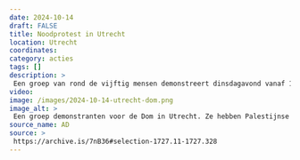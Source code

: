 ```yaml
---
date: 2024-10-14
draft: FALSE
title: Noodprotest in Utrecht
location: Utrecht
coordinates: 
category: acties
tags: []
description: > 
 Een groep van rond de vijftig mensen demonstreert dinsdagavond vanaf 18:00 uur in Utrecht. De actie begint onder het bollendak bij station Utrecht Centraal en verplaatst zich vervolgens naar het Domplein. De actievoerders demonstreren tegen de betrokkenheid van Nederland bij de genocide in Gaza.
video: 
image: /images/2024-10-14-utrecht-dom.png
image_alt: > 
 Een groep demonstranten voor de Dom in Utrecht. Ze hebben Palestijnse vlaggen bij zich.
source_name: AD
source: > 
 https://archive.is/7nB36#selection-1727.11-1727.328
---
```

